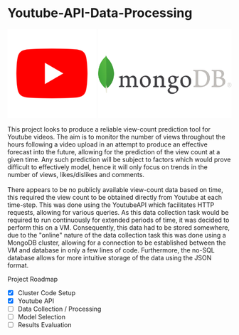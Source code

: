 # Youtube-API-Data-Processing

<p align="center">
  <img src="Assets/YT_Logo.png" width="200" height="200" /></img>
  <img src="Assets/MongoDB_Logo.png" width="300" height="200" /></img>
</p>

This project looks to produce a reliable view-count prediction tool for Youtube videos. The aim is to monitor the number of views throughout the hours following a video upload in an attempt to produce an effective forecast into the future, allowing for the prediction of the view count at a given time. Any such prediction will be subject to factors which would prove difficult to effectively model, hence it will only focus on trends in the number of views, likes/dislikes and comments.
<br><br>
There appears to be no publicly available view-count data based on time, this required the view count to be obtained directly from Youtube at each time-step. This was done using the YoutubeAPI which facilitates HTTP requests, allowing for various queries. As this data collection task would be required to run continuously for extended periods of time, it was decided to perform this on a VM. Consequently, this data had to be stored somewhere, due to the "online" nature of the data collection task this was done using a MongoDB cluster, allowing for a connection to be established between the VM and database in only a few lines of code. Furthermore, the no-SQL database allows for more intuitive storage of the data using the JSON format.

Project Roadmap
- [x] Cluster Code Setup
- [x] Youtube API
- [ ] Data Collection / Processing
- [ ] Model Selection
- [ ] Results Evaluation
